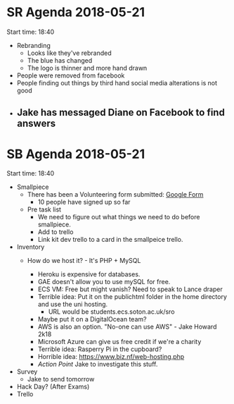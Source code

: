# SR Agenda 2018-05-21

Start time: 18:40
- Rebranding
    - Looks like they've rebranded
    - The blue has changed
    - The logo is thinner and more hand drawn
- People were removed from facebook
- People finding out things by third hand social media alterations is not good
- Jake has messaged Diane on Facebook to find answers
    - 

# SB Agenda 2018-05-21

Start time: 18:40
- Smallpiece
    - There has been a Volunteering form submitted: [Google Form](https://goo.gl/forms/3Z7kFU4wjS4dsEF73)
        - 10 people have signed up so far
    - Pre task list
        - We need to figure out what things we need to do before smallpiece.
        - Add to trello
        - Link kit dev trello to a card in the smallpeice trello.
- Inventory
    - How do we host it? - It's PHP + MySQL
        
        - Heroku is expensive for databases.
        - GAE doesn't allow you to use mySQL for free.
        - ECS VM: Free but might vanish? Need to speak to Lance draper
        - Terrible idea: Put it on the publichtml folder in the home directory and use the uni hosting.
            - URL would be students.ecs.soton.ac.uk/sro
        - Maybe put it on a DigitalOcean team?
        - AWS is also an option. "No-one can use AWS" - Jake Howard 2k18
        - Microsoft Azure can give us free credit if we're a charity
        - Terrible idea: Rasperry Pi in the cupboard? 
        - Horrible idea: https://www.biz.nf/web-hosting.php
        - *Action Point* Jake to investigate this stuff.
- Survey
    - Jake to send tomorrow
- Hack Day? (After Exams)
- Trello

